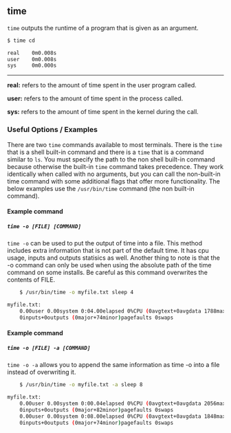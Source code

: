 time
---

<!-- one line explanation would go here -->


`time` outputs the runtime of a program that is given as an argument.

<!-- minimal example -->
~~~ bash
$ time cd

real 	0m0.008s
user 	0m0.008s
sys 	0m0.000s
~~~

---

**real:** refers to the amount of time spent in the user program called.

**user:** refers to the amount of time spent in the process called.

**sys:** refers to the amount of time spent in the kernel during the call.

### Useful Options / Examples

There are two `time` commands available to most terminals. There is the `time` that is a shell built-in command and there is a `time` that is a command similar to `ls`. You must specify the path to the non shell built-in command because otherwise the built-in `time` command takes precedence. They work identically when called with no arguments, but you can call the non-built-in time command with some additional flags that offer more functionality. The below examples use the `/usr/bin/time` command (the non built-in command).

#### Example command

##### `time -o [FILE] [COMMAND]`
`time -o` can be used to put the output of time into a file. This method includes extra information that is not part of the default time. It has cpu usage, inputs and outputs statisics as well. Another thing to note is that the -o command can only be used when using the absolute path of the time command on some installs. Be careful as this command overwrites the contents of FILE.

~~~ bash
	$ /usr/bin/time -o myfile.txt sleep 4

myfile.txt:
	0.00user 0.00system 0:04.00elapsed 0%CPU (0avgtext+0avgdata 1788maxresident)k
	0inputs+0outputs (0major+74minor)pagefaults 0swaps
~~~

#### Example command

##### `time -o [FILE] -a [COMMAND]`
`time -o -a` allows you to append the same information as time -o into a file instead of overwriting it.

~~~ bash
	$ /usr/bin/time -o myfile.txt -a sleep 8

myfile.txt:
	0.00user 0.00system 0:00.04elapsed 0%CPU (0avgtext+0avgdata 2056maxresident)k
	0inputs+0outputs (0major+82minor)pagefaults 0swaps
	0.00user 0.00system 0:08.00elapsed 0%CPU (0avgtext+0avgdata 1848maxresident)k
	0inputs+0outputs (0major+74minor)pagefaults 0swaps
~~~
